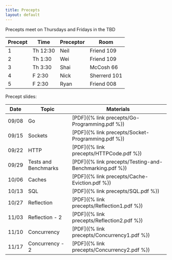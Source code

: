 ```yaml
---
title: Precepts
layout: default
---
```


Precepts meet on Thursdays and Fridays in the TBD

| Precept | Time     | Preceptor | Room         |
|---------|----------|-----------|--------------|
| 1       | Th 12:30 | Neil      | Friend 109   |
| 2       | Th 1:30  | Wei       | Friend 109   |
| 3       | Th 3:30  | Shai      | McCosh 66    |
| 4       | F  2:30  | Nick      | Sherrerd 101 |
| 5       | F  2:30  | Ryan      | Friend 008   |

Precept slides:

|Date      | Topic    | Materials      |
|----------|----------|----------------|
|  09/08   | Go       | [PDF]({% link precepts/Go-Programming.pdf %}) |
|  09/15   | Sockets  | [PDF]({% link precepts/Socket-Programming.pdf %}) | [Updated Notes]({% link precepts/2 -- Socket Programming.pdf %}) | [Nick's Recording](https://www.youtube.com/watch?v=ctPS6Y_vuNU) |
|  09/22   | HTTP     | [PDF]({% link precepts/HTTPCode.pdf %}) |
|  09/29   | Tests and Benchmarks | [PDF]({% link precepts/Testing-and-Benchmarking.pdf %}) |
|  10/06   | Caches   | [PDF]({% link precepts/Cache-Eviction.pdf %}) |
|  10/13   | SQL      | [PDF]({% link precepts/SQL.pdf %}) |
|  10/27   | Reflection | [PDF]({% link precepts/Reflection1.pdf %}) |
|  11/03   | Reflection - 2 | [PDF]({% link precepts/Reflection2.pdf %}) |
|  11/10   | Concurrency | [PDF]({% link precepts/Concurrency1.pdf %}) |
|  11/17   | Concurrency - 2 | [PDF]({% link precepts/Concurrency2.pdf %}) |

